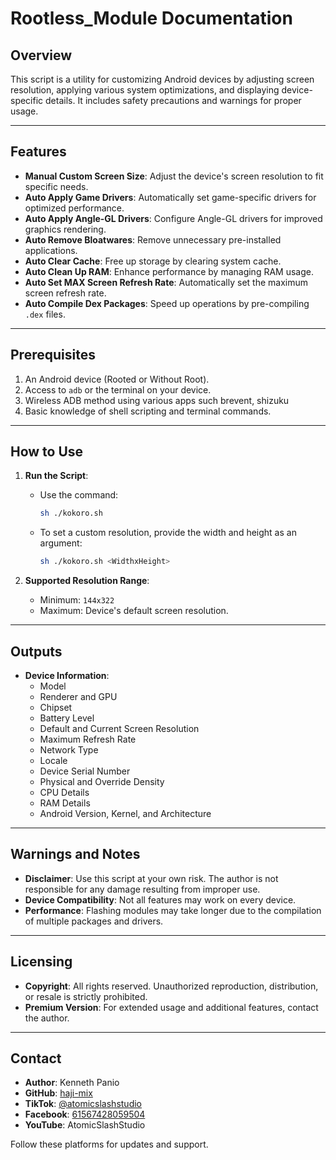 # Rootless_Module Documentation

## Overview
This script is a utility for customizing Android devices by adjusting screen resolution, applying various system optimizations, and displaying device-specific details. It includes safety precautions and warnings for proper usage.

---

## Features
- **Manual Custom Screen Size**: Adjust the device's screen resolution to fit specific needs.
- **Auto Apply Game Drivers**: Automatically set game-specific drivers for optimized performance.
- **Auto Apply Angle-GL Drivers**: Configure Angle-GL drivers for improved graphics rendering.
- **Auto Remove Bloatwares**: Remove unnecessary pre-installed applications.
- **Auto Clear Cache**: Free up storage by clearing system cache.
- **Auto Clean Up RAM**: Enhance performance by managing RAM usage.
- **Auto Set MAX Screen Refresh Rate**: Automatically set the maximum screen refresh rate.
- **Auto Compile Dex Packages**: Speed up operations by pre-compiling `.dex` files.

---

## Prerequisites
1. An Android device (Rooted or Without Root).
2. Access to `adb` or the terminal on your device.
3. Wireless ADB method using various apps such brevent, shizuku
4. Basic knowledge of shell scripting and terminal commands.

---

## How to Use
1. **Run the Script**:
   - Use the command:  
     ```bash
     sh ./kokoro.sh
     ```
   - To set a custom resolution, provide the width and height as an argument:  
     ```bash
     sh ./kokoro.sh <WidthxHeight>
     ```

2. **Supported Resolution Range**:  
   - Minimum: `144x322`
   - Maximum: Device's default screen resolution.

---

## Outputs
- **Device Information**:
  - Model
  - Renderer and GPU
  - Chipset
  - Battery Level
  - Default and Current Screen Resolution
  - Maximum Refresh Rate
  - Network Type
  - Locale
  - Device Serial Number
  - Physical and Override Density
  - CPU Details
  - RAM Details
  - Android Version, Kernel, and Architecture

---

## Warnings and Notes
- **Disclaimer**: Use this script at your own risk. The author is not responsible for any damage resulting from improper use.
- **Device Compatibility**: Not all features may work on every device.
- **Performance**: Flashing modules may take longer due to the compilation of multiple packages and drivers.

---

## Licensing
- **Copyright**: All rights reserved. Unauthorized reproduction, distribution, or resale is strictly prohibited.
- **Premium Version**: For extended usage and additional features, contact the author.

---

## Contact
- **Author**: Kenneth Panio  
- **GitHub**: [haji-mix](https://github.com/haji-mix)  
- **TikTok**: [@atomicslashstudio](https://www.tiktok.com/@atomicslashstudio)  
- **Facebook**: [61567428059504](https://www.facebook.com/61567428059504)  
- **YouTube**: AtomicSlashStudio  

Follow these platforms for updates and support.